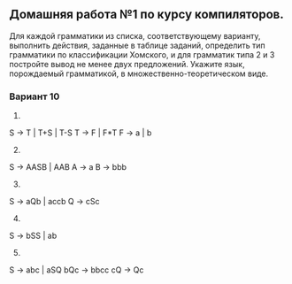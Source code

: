 ## Домашняя работа №1 по курсу компиляторов.

Для каждой грамматики из списка, соответствующему варианту, выполнить действия, заданные в таблице заданий, определить тип грамматики по классификации Хомского, и для грамматик типа 2 и 3 постройте вывод не менее двух предложений.
Укажите язык, порождаемый грамматикой, в множественно-теоретическом виде.

### Вариант 10

1. 
S → T | T+S | T-S
T → F | F*T
F → a | b

2. 
S → AASB | AAB
A → a
B → bbb

3.
S → aQb | accb
Q → cSc

4.
S → bSS | ab

5.
S → abc | aSQ 
bQc → bbcc 
cQ → Qc



